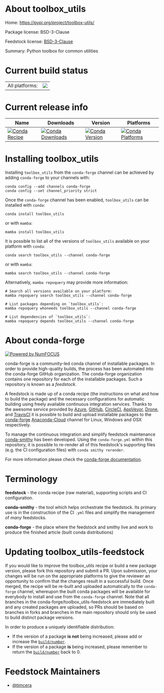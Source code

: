 About toolbox_utils
===================

Home: https://pypi.org/project/toolbox-utils/

Package license: BSD-3-Clause

Feedstock license: [BSD-3-Clause](https://github.com/conda-forge/toolbox_utils-feedstock/blob/main/LICENSE.txt)

Summary: Python toolbox for common utilities

Current build status
====================


<table><tr><td>All platforms:</td>
    <td>
      <a href="https://dev.azure.com/conda-forge/feedstock-builds/_build/latest?definitionId=18558&branchName=main">
        <img src="https://dev.azure.com/conda-forge/feedstock-builds/_apis/build/status/toolbox_utils-feedstock?branchName=main">
      </a>
    </td>
  </tr>
</table>

Current release info
====================

| Name | Downloads | Version | Platforms |
| --- | --- | --- | --- |
| [![Conda Recipe](https://img.shields.io/badge/recipe-toolbox_utils-green.svg)](https://anaconda.org/conda-forge/toolbox_utils) | [![Conda Downloads](https://img.shields.io/conda/dn/conda-forge/toolbox_utils.svg)](https://anaconda.org/conda-forge/toolbox_utils) | [![Conda Version](https://img.shields.io/conda/vn/conda-forge/toolbox_utils.svg)](https://anaconda.org/conda-forge/toolbox_utils) | [![Conda Platforms](https://img.shields.io/conda/pn/conda-forge/toolbox_utils.svg)](https://anaconda.org/conda-forge/toolbox_utils) |

Installing toolbox_utils
========================

Installing `toolbox_utils` from the `conda-forge` channel can be achieved by adding `conda-forge` to your channels with:

```
conda config --add channels conda-forge
conda config --set channel_priority strict
```

Once the `conda-forge` channel has been enabled, `toolbox_utils` can be installed with `conda`:

```
conda install toolbox_utils
```

or with `mamba`:

```
mamba install toolbox_utils
```

It is possible to list all of the versions of `toolbox_utils` available on your platform with `conda`:

```
conda search toolbox_utils --channel conda-forge
```

or with `mamba`:

```
mamba search toolbox_utils --channel conda-forge
```

Alternatively, `mamba repoquery` may provide more information:

```
# Search all versions available on your platform:
mamba repoquery search toolbox_utils --channel conda-forge

# List packages depending on `toolbox_utils`:
mamba repoquery whoneeds toolbox_utils --channel conda-forge

# List dependencies of `toolbox_utils`:
mamba repoquery depends toolbox_utils --channel conda-forge
```


About conda-forge
=================

[![Powered by
NumFOCUS](https://img.shields.io/badge/powered%20by-NumFOCUS-orange.svg?style=flat&colorA=E1523D&colorB=007D8A)](https://numfocus.org)

conda-forge is a community-led conda channel of installable packages.
In order to provide high-quality builds, the process has been automated into the
conda-forge GitHub organization. The conda-forge organization contains one repository
for each of the installable packages. Such a repository is known as a *feedstock*.

A feedstock is made up of a conda recipe (the instructions on what and how to build
the package) and the necessary configurations for automatic building using freely
available continuous integration services. Thanks to the awesome service provided by
[Azure](https://azure.microsoft.com/en-us/services/devops/), [GitHub](https://github.com/),
[CircleCI](https://circleci.com/), [AppVeyor](https://www.appveyor.com/),
[Drone](https://cloud.drone.io/welcome), and [TravisCI](https://travis-ci.com/)
it is possible to build and upload installable packages to the
[conda-forge](https://anaconda.org/conda-forge) [Anaconda-Cloud](https://anaconda.org/)
channel for Linux, Windows and OSX respectively.

To manage the continuous integration and simplify feedstock maintenance
[conda-smithy](https://github.com/conda-forge/conda-smithy) has been developed.
Using the ``conda-forge.yml`` within this repository, it is possible to re-render all of
this feedstock's supporting files (e.g. the CI configuration files) with ``conda smithy rerender``.

For more information please check the [conda-forge documentation](https://conda-forge.org/docs/).

Terminology
===========

**feedstock** - the conda recipe (raw material), supporting scripts and CI configuration.

**conda-smithy** - the tool which helps orchestrate the feedstock.
                   Its primary use is in the construction of the CI ``.yml`` files
                   and simplify the management of *many* feedstocks.

**conda-forge** - the place where the feedstock and smithy live and work to
                  produce the finished article (built conda distributions)


Updating toolbox_utils-feedstock
================================

If you would like to improve the toolbox_utils recipe or build a new
package version, please fork this repository and submit a PR. Upon submission,
your changes will be run on the appropriate platforms to give the reviewer an
opportunity to confirm that the changes result in a successful build. Once
merged, the recipe will be re-built and uploaded automatically to the
`conda-forge` channel, whereupon the built conda packages will be available for
everybody to install and use from the `conda-forge` channel.
Note that all branches in the conda-forge/toolbox_utils-feedstock are
immediately built and any created packages are uploaded, so PRs should be based
on branches in forks and branches in the main repository should only be used to
build distinct package versions.

In order to produce a uniquely identifiable distribution:
 * If the version of a package **is not** being increased, please add or increase
   the [``build/number``](https://docs.conda.io/projects/conda-build/en/latest/resources/define-metadata.html#build-number-and-string).
 * If the version of a package **is** being increased, please remember to return
   the [``build/number``](https://docs.conda.io/projects/conda-build/en/latest/resources/define-metadata.html#build-number-and-string)
   back to 0.

Feedstock Maintainers
=====================

* [@timcera](https://github.com/timcera/)

